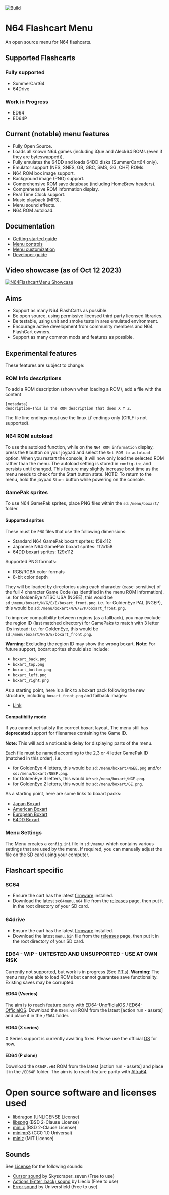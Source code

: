 ![Build](https://github.com/polprzewodnikowy/N64FlashcartMenu/actions/workflows/build.yml/badge.svg)

# N64 Flashcart Menu
An open source menu for N64 flashcarts.

## Supported Flashcarts

### Fully supported
* SummerCart64
* 64Drive

### Work in Progress
* ED64
* ED64P


## Current (notable) menu features
* Fully Open Source.
* Loads all known N64 games (including iQue and Aleck64 ROMs (even if they are byteswapped)).
* Fully emulates the 64DD and loads 64DD disks (SummerCart64 only).
* Emulator support (NES, SNES, GB, GBC, SMS, GG, CHF) ROMs.
* N64 ROM box image support.
* Background image (PNG) support.
* Comprehensive ROM save database (including HomeBrew headers).
* Comprehensive ROM information display.
* Real Time Clock support.
* Music playback (MP3).
* Menu sound effects.
* N64 ROM autoload.


## Documentation
* [Getting started guide](./docs/00_getting_started_sd.md)
* [Menu controls](./docs/01_menu_controls.md)
* [Menu customization](./docs/07_menu_customization.md)
* [Developer guide](./docs/99_developer_guide.md)

## Video showcase (as of Oct 12 2023)

[![N64FlashcartMenu Showcase](http://img.youtube.com/vi/6CKImHTifDA/0.jpg)](http://www.youtube.com/watch?v=6CKImHTifDA "N64FlashcartMenu Showcase (Oct 12 2023)")


## Aims
* Support as many N64 FlashCarts as possible.
* Be open source, using permissive licensed third party licensed libraries.
* Be testable, using unit and smoke tests in ares emulated environment.
* Encourage active development from community members and N64 FlashCart owners.
* Support as many common mods and features as possible.


## Experimental features
These features are subject to change:

### ROM Info descriptions
To add a ROM description (shown when loading a ROM), add a file with the content
```
[metadata]
description=This is the ROM description that does X Y Z.
```
The file line endings must use the linux `LF` endings only (CRLF is not supported).

### N64 ROM autoload
To use the autoload function, while on the `N64 ROM information` display, press the `R` button on your joypad and select the `Set ROM to autoload` option. When you restart the console, it will now only load the selected ROM rather than the menu.
The autoload setting is stored in `config.ini` and persists until changed. This feature may slightly increase boot time as the menu needs to check for the Start button state.
NOTE: To return to the menu, hold the joypad `Start` button while powering on the console.

### GamePak sprites
To use N64 GamePak sprites, place PNG files within the `sd:/menu/boxart/` folder.

#### Supported sprites
These must be `PNG` files that use the following dimensions:
* Standard N64 GamePak boxart sprites: 158x112
* Japanese N64 GamePak boxart sprites: 112x158
* 64DD boxart sprites: 129x112

Supported PNG formats:
* RGB/RGBA color formats
* 8-bit color depth

They will be loaded by directories using each character (case-sensitive) of the full 4 character Game Code (as identified in the menu ROM information).
i.e. for GoldenEye NTSC USA (NGEE), this would be `sd:/menu/boxart/N/G/E/E/boxart_front.png`.
i.e. for GoldenEye PAL (NGEP), this would be `sd:/menu/boxart/N/G/E/P/boxart_front.png`.

To improve compatibility between regions (as a fallback), you may exclude the region ID (last matched directory) for GamePaks to match with 3 letter IDs instead:
i.e. for GoldenEye, this would be `sd:/menu/boxart/N/G/E/boxart_front.png`.

**Warning**: Excluding the region ID may show the wrong boxart.
**Note**: For future support, boxart sprites should also include:
* `boxart_back.png`
* `boxart_top.png`
* `boxart_bottom.png`
* `boxart_left.png`
* `boxart_right.png`

As a starting point, here is a link to a boxart pack following the new structure, including `boxart_front.png` and failback images:
* [Link](https://drive.google.com/file/d/1IpCmFqmGgGwKKmlRBxYObfFR9XywaC6n/view?usp=drive_link)


#### Compatibilty mode
If you cannot yet satisfy the correct boxart layout, The menu still has **deprecated** support for filenames containing the Game ID.

**Note:** This will add a noticeable delay for displaying parts of the menu.

Each file must be named according to the 2,3 or 4 letter GamePak ID (matched in this order).
i.e.
* for GoldenEye 4 letters, this would be `sd:/menu/boxart/NGEE.png` and/or `sd:/menu/boxart/NGEP.png`.
* for GoldenEye 3 letters, this would be `sd:/menu/boxart/NGE.png`.
* for GoldenEye 2 letters, this would be `sd:/menu/boxart/GE.png`.


As a starting point, here are some links to boxart packs:
* [Japan Boxart](https://mega.nz/file/KyJR0B6B#ERabLautAVPaqJTIdBSv4ghbudNhK7hnEr2ZS1Q6ub0)
* [American Boxart](https://mega.nz/file/rugAFYSQ#JHfgCU2amzNVpC4S6enP3vg--wtAAwsziKa7cej6QCc)
* [European Boxart](https://mega.nz/file/OmIV3aAK#kOWdutK1_41ffN64R6thbU7HEPR_M9qO0YM2mNG6RbQ)
* [64DD Boxart](https://mega.nz/file/ay5wQIxJ#k3PF-VMLrZJxJTr-BOaOKa2TBIK7c2t4zwbdshsQl40)


### Menu Settings
The Menu creates a `config.ini` file in `sd:/menu/` which contains various settings that are used by the menu.
If required, you can manually adjust the file on the SD card using your computer.


## Flashcart specific

### SC64
* Ensure the cart has the latest [firmware](https://github.com/Polprzewodnikowy/SummerCart64/releases/latest) installed.
* Download the latest `sc64menu.n64` file from the [releases](https://github.com/Polprzewodnikowy/N64FlashcartMenu/releases/) page, then put it in the root directory of your SD card.


### 64drive
* Ensure the cart has the latest [firmware](https://64drive.retroactive.be/support.php) installed.
* Download the latest `menu.bin` file from the [releases](https://github.com/Polprzewodnikowy/N64FlashcartMenu/releases/) page, then put it in the root directory of your SD card.


### ED64 - WIP - UNTESTED AND UNSUPPORTED - USE AT OWN RISK
Currently not supported, but work is in progress (See [PR's](https://github.com/Polprzewodnikowy/N64FlashcartMenu/pulls)).
**Warning**: The menu may be able to load ROMs but cannot guarantee save functionality. Existing saves may be corrupted.

#### ED64 (Vseries)
The aim is to reach feature parity with [ED64-UnofficialOS](https://github.com/n64-tools/ED64-UnofficialOS-binaries) / [ED64-OfficialOS](https://krikzz.com/pub/support/everdrive-64/v2x-v3x/os-bin/).
Download the `OS64.v64` ROM from the latest [action run - assets] and place it in the `/ED64` folder.

#### ED64 (X series)
X Series support is currently awaiting fixes. Please use the official [OS](https://krikzz.com/pub/support/everdrive-64/x-series/OS/) for now.

#### ED64 (P clone)
Download the `OS64P.v64` ROM from the latest [action run - assets] and place it in the `/ED64P` folder.
The aim is to reach feature parity with [Altra64](https://github.com/networkfusion/altra64)


# Open source software and licenses used

* [libdragon](https://github.com/DragonMinded/libdragon) (UNLICENSE License)
* [libspng](https://github.com/randy408/libspng) (BSD 2-Clause License)
* [mini.c](https://github.com/univrsal/mini.c) (BSD 2-Clause License)
* [minimp3](https://github.com/lieff/minimp3) (CC0 1.0 Universal)
* [miniz](https://github.com/richgel999/miniz) (MIT License)

## Sounds
See [License](https://pixabay.com/en/service/license-summary/) for the following sounds:
* [Cursor sound](https://pixabay.com/en/sound-effects/click-buttons-ui-menu-sounds-effects-button-7-203601/) by Skyscraper_seven (Free to use)
* [Actions (Enter, back) sound](https://pixabay.com/en/sound-effects/menu-button-user-interface-pack-190041/) by Liecio (Free to use)
* [Error sound](https://pixabay.com/en/sound-effects/error-call-to-attention-129258/) by Universfield (Free to use)
